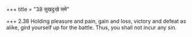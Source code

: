 +++
title = "38 सुखदुःखे समे"

+++
2.38 Holding pleasure and pain, gain and loss, victory and defeat as
alike, gird yourself up for the battle. Thus, you shall not incur any
sin.
